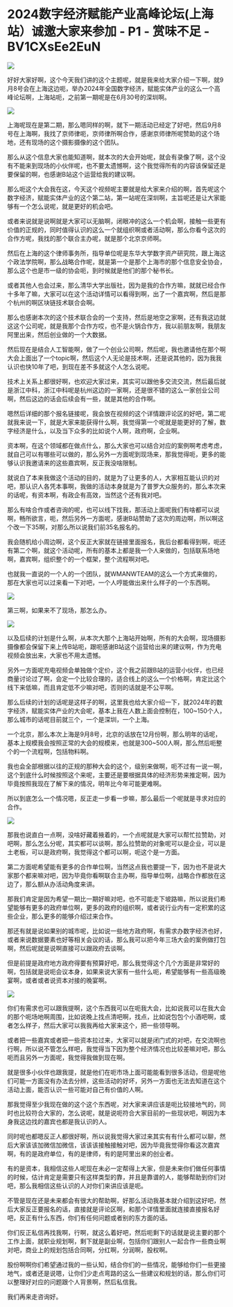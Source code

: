 # 2024数字经济赋能产业高峰论坛(上海站）诚邀大家来参加 - P1 - 赏味不足 - BV1CXsEe2EuN

![](img/85973e26d423dd364965844c5a419178_0.png)

好好大家好啊，这个今天我们讲的这个主题呢，就是我来给大家介绍一下啊，就9月8号会在上海这边呃，举办2024年全国数字经济，赋能实体产业的这么一个高峰论坛啊，上海站呃，之前第一期呢是在6月30号的深圳啊。



![](img/85973e26d423dd364965844c5a419178_2.png)

上海呢现在是第二期，那么嗯同样的啊，就下一期活动已经定了好吧，然后9月8号在上海啊，我找了京师律呃，京师律所啊合作，感谢京师律所呢赞助的这个场地，还有现场的这个摄影摄像的这个团队。

那么从这个信息大家也能知道啊，就本次的大会开始呢，就会有录像了啊，这个没有不能来到现场的小伙伴呢，也不要太遗憾啊，这个我觉得所有的内容该保留还是要保留的啊，也感谢B站这个运营给我的建议啊。

那么呃这个大会我在这，今天这个视频呢主要就是给大家来介绍的啊，首先呢这个数字经济，赋能实体产业的这个第二站，第一站呢在深圳啊，主旨呢还是让大家能够有一个怎么说呢，就是更好的机会吧。

或者来说就是说啊就是大家可以无脑啊，闭眼冲的这么一个机会啊，接触一些更有价值的正规的，同时值得认识的这么一个就组织啊或者活动啊，那么你看今这次的合作方呢，我找的那个联合主办呢，就是那个北京京师啊。

然后在上海的这个律师事务所，指导单位呢是东华大学数字资产研究院，跟上海这个政法学院啊，那么战略合作呢，就是第一个是那个上海市的那个信息安全协会，那么这个也是市一级的协会呃，到时候就是他们的那个秘书长。

或者其他人也会过来，那么清华大学出版社，因为是我的合作方嘛，就就已经合作十多年了嘛，大家可以在这个活动详情可以看得到啊，出了一个嘉宾啊，然后是那个杭州的啊区块链技术联合会啊。

那么也感谢本次的这个技术联合会的一个支持，然后是地空之家啊，还有我这边就这这个公司呢，就是我那个合作方哎，也不是火锅合作方，我以前朋友啊，我朋友阿里出来，然后创业做的一个大数据。

然后现在是结合人工智能啊，做了一个创业公司啊，然后呢，我也邀请他在那个啊大会上面出了一个topic啊，然后这个人无论是技术啊，还是说其他的，因为我我认识也快10年了吧，到现在差不多就这个人怎么说呢。

技术上关系上都很好啊，也欢迎大家过来，其实可以跟他多交流交流，然后最后就是浙江中科，浙江中科呢是杭州这边的一家啊，还是很不错的这么一家创业公司啊，然后这边的话会后续会有一些，就是其他的合作啊。

嗯然后详细的那个报名链接呢，我会放在视频的这个详情跟评论区的好吧，第二呢就我来说一下，就是大家来能获得什么啊，我觉得第一个呢就是能更好的了解，数字经济是什么，以及当下众多的比如说个人啊，政府啊，企业啊。

资本啊，在这个领域都在做点什么，那么大家也可以结合对应的案例啊考虑考虑，就自己可以有哪些可以做的，那么另外一方面呢到现场来，那我觉得呃，更多的能够认识我邀请来的这些嘉宾啊，反正我没啥限制。

就说白了本来我做这个活动的目的，就是为了让更多的人，大家相互能认识的对吧，那认识人各凭本事啊，我做的活动本身就是为了普罗大众服务的，那么本次来的话呢，有资本啊，有政企有高效，当然这个还有我对吧。

那么有啥合作或者咨询的呢，也可以线下找我，那活动上面呢我们有啥都可以说啊，畅所欲言，呃，然后另外一方面呢，感谢B站赞助了这次的周边啊，所以啊这个改一下35啊，对那么所以说我们前35名报名的。

我会随机给小周边啊，这个反正大家就在链接里面报名，我后台都看得到啊，呃还有第二个啊，就这个活动呢，所有的基本上都是我一个人来做的，包括联系场地啊，嘉宾啊，组织整个的一个框架，整个流程啊对吧。

也就我一直说的一个人的一个团队，就WMANWTEAM的这么一个方式来做的，那在大家也可以过来看一下对吧，一个人哼能做出来什么样子的一个东西啊。



![](img/85973e26d423dd364965844c5a419178_4.png)

第三啊，如果来不了现场，那怎么办。

![](img/85973e26d423dd364965844c5a419178_6.png)

以及后续的计划是什么啊，从本次大那个上海站开始啊，所有的大会啊，现场摄影摄像都会保留下来上传B站呃，跟呃感谢B站这个运营给出来的建议啊，作为充电视频会放出来，大家也不用太遗憾。

另外一方面呢充电视频会单独做个定价，这个我之前跟B站的运营小伙伴，也已经商量讨论过了啊，会定一个比较合理的，适合线上的这么一个价格啊，肯定比这个线下来低嘛，而且肯定低不少嘛对吧，否则的话就是不公平啊。

那么后续的计划的话呢是这样子的啊，这里我也给大家介绍一下，就2024年的数字经济，赋能实体产业的大会呢，基本上我在人数上面会控制在，100~150个人，那么城市的话呢目前就三个，一个是深圳，一个上海。

一个北京，那么本次上海是9月8号，北京的话放在12月份啊，那么明年的话呢，基本上规模我会按照正常的大会的规模来，也就是300~500人啊，那么然后呃整个的一个流程啊，包括物料啊。

我也会全部根据以往的正规的那种大会的这个，级别来做啊，呃不过有一说一啊，这个到底什么时候按照这个来呢，主要还是要根据具体的经济形势来推定啊，因为毕竟按照我现在了解下来的情况，明年比今年可能更难啊。

所以到底怎么一个情况嗯，反正走一步看一步嘛，那么最后一个呢就是寻求对应的合作。

![](img/85973e26d423dd364965844c5a419178_8.png)

那我也说直白一点啊，没啥好藏着掖着的，一个点呢就是大家可以帮忙拉赞助，对吧啊，那么怎么分呢，其实都可以谈啊，那么拉赞助的对象呢可以是企业，可以是土老板，可以是政府啊，我觉得这个都可以啊，呃这个是一方面。

第二方面呢希望能有更多的合作单位啊，当然这点我也要提一下，因为也不是说大家那个都来嘛对吧，因为毕竟你看啊联合主办啊，指导单位啊，战略合作都放在这边了，那么额从办活动角度来讲。

那我们肯定是因为希望一期比一期好嘛对吧，也不可能走下坡路嘛，所以说我们希望能够有更多的政府单位啊，更多的政府的组织啊，或者说行业内有一定积累的这些企业，那么更多的能够介绍过来合作。

那还有就是说如果别的城市呢，比如说一些地方政府啊，有需求办数字经济也好，或者来说数据要素也好等相关会议的话，那么我可以把今年三场大会的案例做打包啊，然后呢就是说啊直接可以跟政府去谈啊。

但是前提是政府地方政府得要有预算好吧，那么我觉得这个几个方面是非常好的啊，包括就是说呃会议本身，如果来说大家有一些什么呃，希望能够有一些高级晚宴啊，或者或者说资本对接的晚宴啊。



![](img/85973e26d423dd364965844c5a419178_10.png)

你们有需求也可以跟我提啊，这个东西我可以在呃我大会，比如说我可以在我大会的那个呃场地啊周围，比如说晚上找点清吧啊，找点，比如说包包个小酒吧啊，或者怎么样子，然后大家可以我我再给大家来这个，把一些领导啊。

或者把一些嘉宾或者把一些资本拉过来，大家可以就是闭门式的对吧，在交流啊也行啊，所以说不管怎么样吧，我觉得当下因为整个经济情况也比较差嘛对吧，那么呃而且另外一方面呢，我觉得我做到现在啊。

就是很多小伙伴也跟我提，就是他们在呃市场上面可能能看到很多活动，但是呢他们可能一方面没有办法去分辨，这些活动的好坏，另外一方面也无法去知道在这个活动上面，能否认识一些可能对自己有价值的人啊。

那我觉得至少我现在做的这个这个东西呢，对大家来讲应该是呃比较接地气的，同时也比较符合大家的，怎么说呢，就是说呃符合大家目前的一些现状吧，啊因为本身我这边找的嘉宾也都是我认识的人。

同时呢也都嗯反正人都很好啊，所以说我觉得大家过来其实有有什么都可以聊，然后大家该该加微信加微信，该该该接触接触对吧，因为毕竟我觉得你看这次嘉宾啊，有的是政府单位，有的是律师，有的是阿里出来的创业者。

有的是资本，我相信这些人呢现在未必一定帮得上大家，但是未来你们做任何事情的时候，估计肯定是需要只有这样类型的靠，并且是靠谱的人，能够帮助到你们对吧，那么我相信这些认识的人对你们来讲应该是呃。

不管是现在还是未来都会有很大的帮助啊，好那么活动我基本就介绍到这好吧，然后大家反正要报名的话，直接就是评论区啊，和那个详情里面就连接直接报名好吧，反正有什么东西，你们有任何问题或者别的东方面的话。

你们反正私信再找我啊，行啊，就这么着好吧，然后呃剩下的话就是说主要的那个工作上面，就职业规划啊，剩下就是副业啊，包括你们跟别人一起合作一些商业啊对吧，商业上的规划包括合同啊，分红啊，分润啊，股权啊。

股份啊啊你们希望通过我的一些认知，结合你们的一些情况，能够给你们一些更接地气，或者还是说嗯，让你们少走点弯路的这么一些建议和规划的话，那么你们可以整理好对应的问题跟个人背景啊，然后私信我。

我们再来走咨询好。